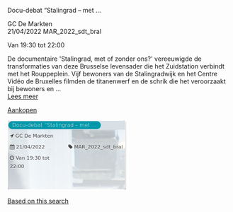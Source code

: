 Docu-debat “Stalingrad – met ...

GC De Markten  
21/04/2022 MAR\_2022\_sdt\_bral  

Van 19:30 tot 22:00

  

  

De documentaire 'Stalingrad, met of zonder ons?' vereeuwigde de transformaties van deze Brusselse levensader die het Zuidstation verbindt met het Rouppeplein. Vijf bewoners van de Stalingradwijk en het Centre Vidéo de Bruxelles filmden de titanenwerf en de schrik die het veroorzaakt bij bewoners en ...  
[Lees meer](https://tickets.vgc.be/activity/subscribe/MAR_2022_sdt_bral)

[Aankopen](https://tickets.vgc.be/ticketingActivity/subscribe/MAR_2022_sdt_bral)

![](75355.png)

[Based on this search](https://tickets.vgc.be/activity/index?&vrijeplaatsen=1&Age%5B%5D=3%2C5&entity=244)